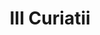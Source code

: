 ---
title: III Curiatii

mediaPath: /videos/c_15_tv1956-1080p.mp4
mediaPosition:  [296066.8459923548,4633954.588549161,128.38105519411164]
mediaRotation:  [0.21752443437896457,-0.690390597657515,-0.6580682798804119,0.20734049804475435]
mediaScale: 1
cameraFOV: 30.71

# Pair of camera points and targets: [final point], ... , [entrance point]
cameraPath: [
    [[296064.7846909576,4633957.5349513665,128.20857158453396],[296068.444896936,4633952.303092027,128.5148468045497]]
]

animationEntry: 2000
---